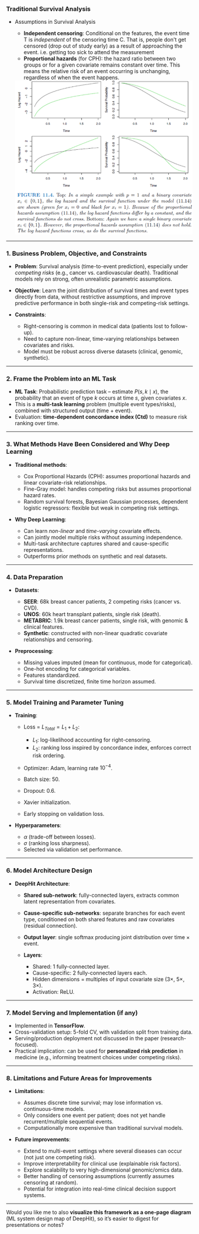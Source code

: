 
### Traditional Survival Analysis

- Assumptions in Survival Analysis
  - **Independent censoring**: Conditional on the features, the event time T is *independent* of the censoring time C. That is, people don't get censored (drop out of study early) as a result of approaching the event. i.e. getting too sick to attend the measurement
  - **Proportional hazards** (for CPH): the hazard ratio between two groups or for a given covariate remains constant over time. This means the relative risk of an event occurring is unchanging, regardless of when the event happens.

  <img src="src/stat1.png" width="600"> 
---

### 1. Business Problem, Objective, and Constraints

* **Problem**: Survival analysis (time-to-event prediction), especially under *competing risks* (e.g., cancer vs. cardiovascular death). Traditional models rely on strong, often unrealistic parametric assumptions.
* **Objective**: Learn the joint distribution of survival times and event types directly from data, without restrictive assumptions, and improve predictive performance in both single-risk and competing-risk settings.
* **Constraints**:

  * Right-censoring is common in medical data (patients lost to follow-up).
  * Need to capture non-linear, time-varying relationships between covariates and risks.
  * Model must be robust across diverse datasets (clinical, genomic, synthetic).

---

### 2. Frame the Problem into an ML Task

* **ML Task**: Probabilistic prediction task – estimate $P(s, k \mid x)$, the probability that an event of type $k$ occurs at time $s$, given covariates $x$.
* This is a **multi-task learning** problem (multiple event types/risks), combined with structured output (time + event).
* Evaluation: **time-dependent concordance index (Ctd)** to measure risk ranking over time.

---

### 3. What Methods Have Been Considered and Why Deep Learning

* **Traditional methods**:

  * Cox Proportional Hazards (CPH): assumes proportional hazards and linear covariate-risk relationships.
  * Fine-Gray model: handles competing risks but assumes proportional hazard rates.
  * Random survival forests, Bayesian Gaussian processes, dependent logistic regressors: flexible but weak in competing risk settings.
* **Why Deep Learning**:

  * Can learn *non-linear* and *time-varying* covariate effects.
  * Can jointly model multiple risks without assuming independence.
  * Multi-task architecture captures shared and cause-specific representations.
  * Outperforms prior methods on synthetic and real datasets.

---

### 4. Data Preparation

* **Datasets**:

  * **SEER**: 68k breast cancer patients, 2 competing risks (cancer vs. CVD).
  * **UNOS**: 60k heart transplant patients, single risk (death).
  * **METABRIC**: 1.9k breast cancer patients, single risk, with genomic & clinical features.
  * **Synthetic**: constructed with non-linear quadratic covariate relationships and censoring.
* **Preprocessing**:

  * Missing values imputed (mean for continuous, mode for categorical).
  * One-hot encoding for categorical variables.
  * Features standardized.
  * Survival time discretized, finite time horizon assumed.

---

### 5. Model Training and Parameter Tuning

* **Training**:

  * Loss = $L_{Total} = L_1 + L_2$:

    * $L_1$: log-likelihood accounting for right-censoring.
    * $L_2$: ranking loss inspired by concordance index, enforces correct risk ordering.
  * Optimizer: Adam, learning rate $10^{-4}$.
  * Batch size: 50.
  * Dropout: 0.6.
  * Xavier initialization.
  * Early stopping on validation loss.
* **Hyperparameters**:

  * $\alpha$ (trade-off between losses).
  * $\sigma$ (ranking loss sharpness).
  * Selected via validation set performance.

---

### 6. Model Architecture Design

* **DeepHit Architecture**:

  * **Shared sub-network**: fully-connected layers, extracts common latent representation from covariates.
  * **Cause-specific sub-networks**: separate branches for each event type, conditioned on both shared features and raw covariates (residual connection).
  * **Output layer**: single softmax producing joint distribution over time × event.
  * **Layers**:

    * Shared: 1 fully-connected layer.
    * Cause-specific: 2 fully-connected layers each.
    * Hidden dimensions = multiples of input covariate size (3×, 5×, 3×).
    * Activation: ReLU.

---

### 7. Model Serving and Implementation (if any)

* Implemented in **TensorFlow**.
* Cross-validation setup: 5-fold CV, with validation split from training data.
* Serving/production deployment not discussed in the paper (research-focused).
* Practical implication: can be used for **personalized risk prediction** in medicine (e.g., informing treatment choices under competing risks).

---

### 8. Limitations and Future Areas for Improvements

* **Limitations**:

  * Assumes discrete time survival; may lose information vs. continuous-time models.
  * Only considers one event per patient; does not yet handle recurrent/multiple sequential events.
  * Computationally more expensive than traditional survival models.
* **Future improvements**:

  * Extend to multi-event settings where several diseases can occur (not just one competing risk).
  * Improve interpretability for clinical use (explainable risk factors).
  * Explore scalability to very high-dimensional genomic/omics data.
  * Better handling of censoring assumptions (currently assumes censoring at random).
  * Potential for integration into real-time clinical decision support systems.

---

Would you like me to also **visualize this framework as a one-page diagram** (ML system design map of DeepHit), so it’s easier to digest for presentations or notes?
